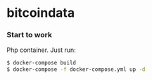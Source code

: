 # bitcoindata

### Start to work ###
Php container. Just run:
```sh
$ docker-compose build
$ docker-compose -f docker-compose.yml up -d
```
